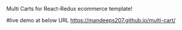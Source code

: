Multi Carts for React-Redux ecommerce template!

#live demo at below URL
https://mandeeps207.github.io/multi-cart/
